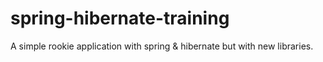 # spring-hibernate-training
A simple rookie application with spring &amp; hibernate but with new libraries.

